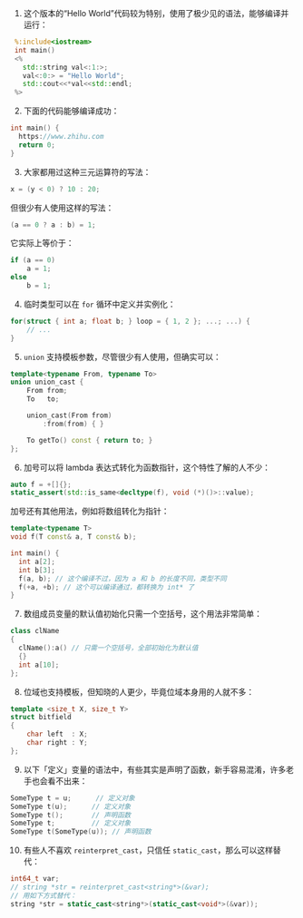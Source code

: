 1. 这个版本的“Hello World”代码较为特别，使用了极少见的语法，能够编译并运行：

```cpp
 %:include<iostream>
 int main()
 <%
   std::string val<:1:>;
   val<:0:> = "Hello World";
   std::cout<<*val<<std::endl;
 %>
```

2. 下面的代码能够编译成功：

```cpp
int main() {
  https://www.zhihu.com
  return 0;
}
```

3. 大家都用过这种三元运算符的写法：

```cpp
x = (y < 0) ? 10 : 20;
```
但很少有人使用这样的写法：

```cpp
(a == 0 ? a : b) = 1;
```
它实际上等价于：

```cpp
if (a == 0)
    a = 1;
else
    b = 1;
```

4. 临时类型可以在 `for` 循环中定义并实例化：

```cpp
for(struct { int a; float b; } loop = { 1, 2 }; ...; ...) {
    // ...
}
```

5. `union` 支持模板参数，尽管很少有人使用，但确实可以：

```cpp
template<typename From, typename To>
union union_cast {
    From from;
    To   to;

    union_cast(From from)
        :from(from) { }

    To getTo() const { return to; }
};
```

6. 加号可以将 lambda 表达式转化为函数指针，这个特性了解的人不少：

```cpp
auto f = +[]{};
static_assert(std::is_same<decltype(f), void (*)()>::value);
```
加号还有其他用法，例如将数组转化为指针：

```cpp
template<typename T>
void f(T const& a, T const& b);

int main() {
  int a[2];
  int b[3];
  f(a, b); // 这个编译不过，因为 a 和 b 的长度不同，类型不同
  f(+a, +b); // 这个可以编译通过，都转换为 int* 了
}
```

7. 数组成员变量的默认值初始化只需一个空括号，这个用法非常简单：

```cpp
class clName
{
  clName():a() // 只需一个空括号，全部初始化为默认值
  {}
  int a[10];
};
```

8. 位域也支持模板，但知晓的人更少，毕竟位域本身用的人就不多：

```cpp
template <size_t X, size_t Y>
struct bitfield
{
    char left  : X;
    char right : Y;
};
```

9. 以下「定义」变量的语法中，有些其实是声明了函数，新手容易混淆，许多老手也会看不出来：

```cpp
SomeType t = u;      // 定义对象
SomeType t(u);      // 定义对象
SomeType t();       // 声明函数
SomeType t;         // 定义对象
SomeType t(SomeType(u)); // 声明函数
```

10. 有些人不喜欢 `reinterpret_cast`，只信任 `static_cast`，那么可以这样替代：

```cpp
int64_t var;
// string *str = reinterpret_cast<string*>(&var);
// 用如下方式替代：
string *str = static_cast<string*>(static_cast<void*>(&var));
```